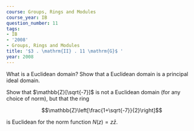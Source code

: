```yaml
---
course: Groups, Rings and Modules
course_year: IB
question_number: 11
tags:
- IB
- '2008'
- Groups, Rings and Modules
title: '$3 . \mathrm{II} . 11 \mathrm{G}$ '
year: 2008
---
```



What is a Euclidean domain? Show that a Euclidean domain is a principal ideal domain.

Show that $\mathbb{Z}[\sqrt{-7}]$ is not a Euclidean domain (for any choice of norm), but that the ring

$$\mathbb{Z}\left[\frac{1+\sqrt{-7}}{2}\right]$$

is Euclidean for the norm function $N(z)=z \bar{z}$.